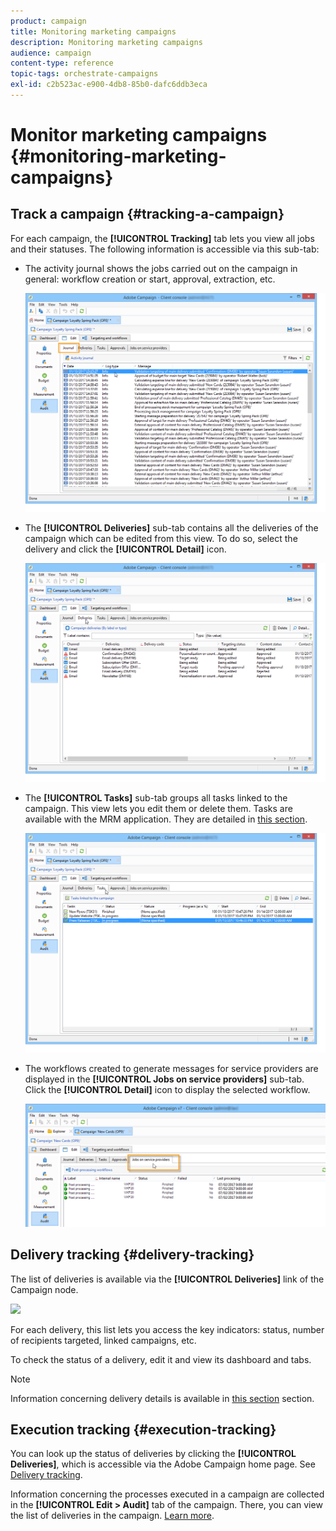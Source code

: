 ```yaml
---
product: campaign
title: Monitoring marketing campaigns
description: Monitoring marketing campaigns
audience: campaign
content-type: reference
topic-tags: orchestrate-campaigns
exl-id: c2b523ac-e900-4db8-85b0-dafc6ddb3eca
---
```

# Monitor marketing campaigns {#monitoring-marketing-campaigns}

## Track a campaign {#tracking-a-campaign}

For each campaign, the **[!UICONTROL Tracking]** tab lets you view all jobs and their statuses. The following information is accessible via this sub-tab:

* The activity journal shows the jobs carried out on the campaign in general: workflow creation or start, approval, extraction, etc.

  ![](assets/s_ncs_user_op_edit_exe_tab_a.png)

* The **[!UICONTROL Deliveries]** sub-tab contains all the deliveries of the campaign which can be edited from this view. To do so, select the delivery and click the **[!UICONTROL Detail]** icon.

  ![](assets/s_ncs_user_op_edit_exe_tab_b.png)

* The **[!UICONTROL Tasks]** sub-tab groups all tasks linked to the campaign. This view lets you edit them or delete them. Tasks are available with the MRM application. They are detailed in [this section](../../mrm/using/creating-and-managing-tasks.md).

  ![](assets/s_ncs_user_op_edit_exe_tab_e.png)

* The workflows created to generate messages for service providers are displayed in the **[!UICONTROL Jobs on service providers]** sub-tab. Click the **[!UICONTROL Detail]** icon to display the selected workflow. 

  ![](assets/s_ncs_user_op_edit_exe_tab_d.png)

## Delivery tracking {#delivery-tracking}

The list of deliveries is available via the **[!UICONTROL Deliveries]** link of the Campaign node.

![](assets/s_ncs_user_op_del_state_from_homepage.png)

For each delivery, this list lets you access the key indicators: status, number of recipients targeted, linked campaigns, etc.

To check the status of a delivery, edit it and view its dashboard and tabs.

>[!NOTE]
>
>Information concerning delivery details is available in [this section](../../delivery/using/about-message-tracking.md) section.

## Execution tracking {#execution-tracking}

You can look up the status of deliveries by clicking the **[!UICONTROL Deliveries]**, which is accessible via the Adobe Campaign home page. See [Delivery tracking](#delivery-tracking).

Information concerning the processes executed in a campaign are collected in the **[!UICONTROL Edit > Audit]** tab of the campaign. There, you can view the list of deliveries in the campaign. [Learn more](#tracking-a-campaign).
